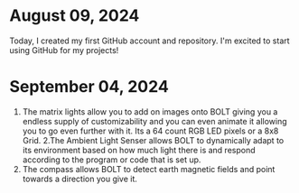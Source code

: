 # August 09, 2024
Today, I created my first GitHub account and repository. I'm excited to start using GitHub for my projects!

# September 04, 2024
1. The matrix lights allow you to add on images onto BOLT giving you a endless supply of customizability and you can even animate it allowing you to go even further with it. Its a 64 count RGB LED pixels or a 8x8 Grid.
2.The Ambient Light Senser allows BOLT to dynamically adapt to its environment based on how much light there is and respond according to the program or code that is set up.  
3. The compass allows BOLT to detect earth magnetic fields and point towards a direction you give it. 
